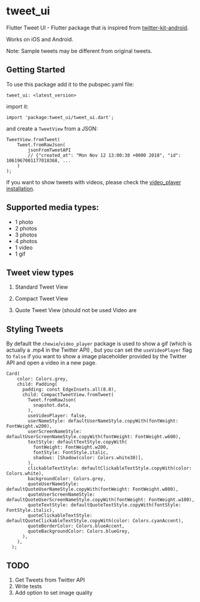 # tweet_ui

Flutter Tweet UI - Flutter package that is inspired from [twitter-kit-android](https://github.com/twitter-archive/twitter-kit-android). 

Works on iOS and Android.

Note: Sample tweets may be different from original tweets.

## Getting Started

To use this package add it to the pubspec.yaml file:

`tweet_ui: <latest_version>`

import it:
 
`import 'package:tweet_ui/tweet_ui.dart';`

and create a `TweetView` from a JSON:

```
TweetView.fromTweet(
    Tweet.fromRawJson(
        jsonFromTweetAPI
        // {"created_at": "Mon Nov 12 13:00:38 +0000 2018", "id": 1061967001177018368, ...
    )
);
```

If you want to show tweets with videos, please check the [video_player installation](https://pub.dev/packages/video_player#installation).

## Supported media types:

- 1 photo
- 2 photos
- 3 photos
- 4 photos
- 1 video
- 1 gif

## Tweet view types

1. Standard Tweet View

2. Compact Tweet View

3. Quote Tweet View (should not be used
Video are

## Styling Tweets

By default the `chewie`/`video_player` package is used to show a gif (which is actually a .mp4 in the Twitter API) , but you can set the `useVideoPlayer` flag to `false` if you want to show a image placeholder provided by the Twitter API and open a video in a new page.

```
Card(
    color: Colors.grey,
    child: Padding(
      padding: const EdgeInsets.all(8.0),
      child: CompactTweetView.fromTweet(
        Tweet.fromRawJson(
          snapshot.data,
        ),
        useVideoPlayer: false,
        userNameStyle: defaultUserNameStyle.copyWith(fontWeight: FontWeight.w200),
        userScreenNameStyle: defaultUserScreenNameStyle.copyWith(fontWeight: FontWeight.w600),
        textStyle: defaultTextStyle.copyWith(
          fontWeight: FontWeight.w200,
          fontStyle: FontStyle.italic,
          shadows: [Shadow(color: Colors.white30)],
        ),
        clickableTextStyle: defaultClickableTextStyle.copyWith(color: Colors.white),
        backgroundColor: Colors.grey,
        quoteUserNameStyle: defaultQuoteUserNameStyle.copyWith(fontWeight: FontWeight.w800),
        quoteUserScreenNameStyle: defaultQuoteUserScreenNameStyle.copyWith(fontWeight: FontWeight.w100),
        quoteTextStyle: defaultQuoteTextStyle.copyWith(fontStyle: FontStyle.italic),
        quoteClickableTextStyle: defaultQuoteClickableTextStyle.copyWith(color: Colors.cyanAccent),
        quoteBorderColor: Colors.blueAccent,
        quoteBackgroundColor: Colors.blueGrey,
      ),
    ),
  );
```



## TODO

1. Get Tweets from Twitter API
2. Write tests
3. Add option to set image quality